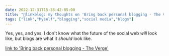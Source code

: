 ```yaml
---
date: 2022-12-31T15:38:42-05:00
title: "🔗linkblog: my thoughts on 'Bring back personal blogging - The Verge'"
tags: ["link","Myself","blogging","social media","blogs"]
---
```

Yes, yes, and yes. I don't know what the future of the social web *will* look like, but blogs are what it *should* look like.  
 

[link to 'Bring back personal blogging - The Verge'](https://www.theverge.com/23513418/bring-back-personal-blogging)
